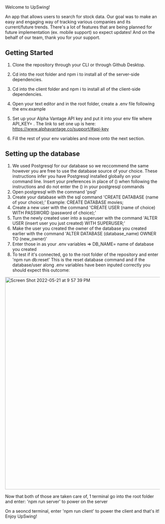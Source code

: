 
Welcome to UpSwing! 

An app that allows users to search for stock data. Our goal was to make an easy and engaging way of tracking various companies and its current/future trends. There's a lot of features that are being planned for future implementation (ex. mobile support) so expect updates! And on the behalf of our team, thank you for your support.

## Getting Started 

1. Clone the repository through your CLI or through Github Desktop.

2. Cd into the root folder and npm i to install all of the server-side dependencies.

3. Cd into the client folder and npm i to install all of the client-side dependencies.

4. Open your text editor and in the root folder, create a .env file following the env.example 

5. Set up your Alpha Vantage API key and put it into your env file where API_KEY= . The link to set one up is here:
    https://www.alphavantage.co/support/#api-key
6. Fill the rest of your env variables and move onto the next section.

## Setting up the database

1. We used Postgresql for our database so we reccommend the same however you are free to use
   the database source of your choice. These instructions infer you have Postgresql installed globally on your command line.
   Insert your preferences in place of () when following the instructions and do not enter the () in your postgresql commands
2. Open postgresql with the command 'psql'
3. Create your database with the sql command 'CREATE DATABASE (name of your choice);'
   Example: CREATE DATABASE movies;
4. Create a new user with the command 'CREATE USER (name of choice) WITH PASSWORD (password of choice);'
5. Turn the newly created user into a superuser with the command 'ALTER USER (insert user you just created) WITH SUPERUSER;'
6. Make the user you created the owner of the database you created earlier with the command 'ALTER DATABASE (database_name) OWNER TO (new_owner)'
7. Enter those in as your .env variables => DB_NAME= name of database you created
8. To test if it's connected, go to the root folder of the repository and enter 'npm run db:reset'
   This is the reset database command and if the database/user along .env variables have been inputed correctly 
   you should expect this outcome:
<img width="692" alt="Screen Shot 2022-05-21 at 9 57 39 PM" src="https://user-images.githubusercontent.com/88508812/169675139-41212225-d63e-470b-b30b-b52a470f1816.png">


   Now that both of those are taken care of, 1 terminal go into the root folder and enter:
   'npm run server' to power on the server

   On a seoncd terminal, enter 'npm run client' to power the client and that's it!
   Enjoy UpSwing!
